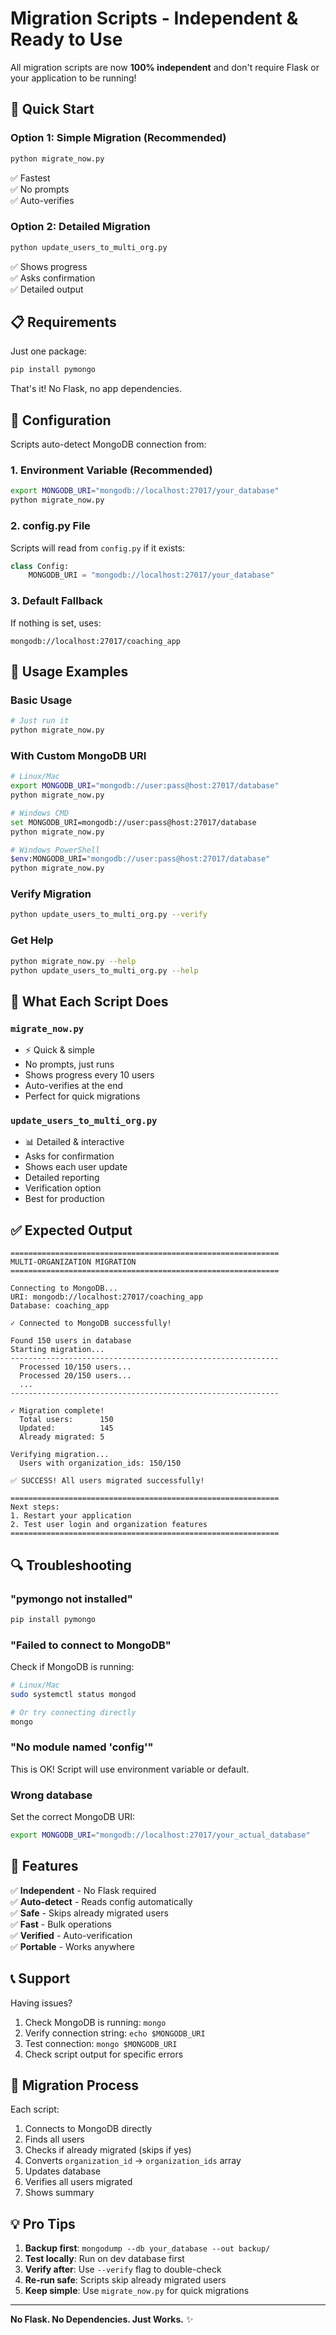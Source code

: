 # Migration Scripts - Independent & Ready to Use

All migration scripts are now **100% independent** and don't require Flask or your application to be running!

## 🚀 Quick Start

### Option 1: Simple Migration (Recommended)
```bash
python migrate_now.py
```
✅ Fastest  
✅ No prompts  
✅ Auto-verifies  

### Option 2: Detailed Migration
```bash
python update_users_to_multi_org.py
```
✅ Shows progress  
✅ Asks confirmation  
✅ Detailed output  

## 📋 Requirements

Just one package:
```bash
pip install pymongo
```

That's it! No Flask, no app dependencies.

## 🔧 Configuration

Scripts auto-detect MongoDB connection from:

### 1. Environment Variable (Recommended)
```bash
export MONGODB_URI="mongodb://localhost:27017/your_database"
python migrate_now.py
```

### 2. config.py File
Scripts will read from `config.py` if it exists:
```python
class Config:
    MONGODB_URI = "mongodb://localhost:27017/your_database"
```

### 3. Default Fallback
If nothing is set, uses:
```
mongodb://localhost:27017/coaching_app
```

## 📖 Usage Examples

### Basic Usage
```bash
# Just run it
python migrate_now.py
```

### With Custom MongoDB URI
```bash
# Linux/Mac
export MONGODB_URI="mongodb://user:pass@host:27017/database"
python migrate_now.py

# Windows CMD
set MONGODB_URI=mongodb://user:pass@host:27017/database
python migrate_now.py

# Windows PowerShell
$env:MONGODB_URI="mongodb://user:pass@host:27017/database"
python migrate_now.py
```

### Verify Migration
```bash
python update_users_to_multi_org.py --verify
```

### Get Help
```bash
python migrate_now.py --help
python update_users_to_multi_org.py --help
```

## 🎯 What Each Script Does

### `migrate_now.py`
- ⚡ Quick & simple
- No prompts, just runs
- Shows progress every 10 users
- Auto-verifies at the end
- Perfect for quick migrations

### `update_users_to_multi_org.py`
- 📊 Detailed & interactive
- Asks for confirmation
- Shows each user update
- Detailed reporting
- Verification option
- Best for production

## ✅ Expected Output

```
============================================================
MULTI-ORGANIZATION MIGRATION
============================================================

Connecting to MongoDB...
URI: mongodb://localhost:27017/coaching_app
Database: coaching_app

✓ Connected to MongoDB successfully!

Found 150 users in database
Starting migration...
------------------------------------------------------------
  Processed 10/150 users...
  Processed 20/150 users...
  ...
------------------------------------------------------------

✓ Migration complete!
  Total users:      150
  Updated:          145
  Already migrated: 5

Verifying migration...
  Users with organization_ids: 150/150

✅ SUCCESS! All users migrated successfully!

============================================================
Next steps:
1. Restart your application
2. Test user login and organization features
============================================================
```

## 🔍 Troubleshooting

### "pymongo not installed"
```bash
pip install pymongo
```

### "Failed to connect to MongoDB"
Check if MongoDB is running:
```bash
# Linux/Mac
sudo systemctl status mongod

# Or try connecting directly
mongo
```

### "No module named 'config'"
This is OK! Script will use environment variable or default.

### Wrong database
Set the correct MongoDB URI:
```bash
export MONGODB_URI="mongodb://localhost:27017/your_actual_database"
```

## 🎉 Features

✅ **Independent** - No Flask required  
✅ **Auto-detect** - Reads config automatically  
✅ **Safe** - Skips already migrated users  
✅ **Fast** - Bulk operations  
✅ **Verified** - Auto-verification  
✅ **Portable** - Works anywhere  

## 📞 Support

Having issues?

1. Check MongoDB is running: `mongo`
2. Verify connection string: `echo $MONGODB_URI`
3. Test connection: `mongo $MONGODB_URI`
4. Check script output for specific errors

## 🔄 Migration Process

Each script:
1. Connects to MongoDB directly
2. Finds all users
3. Checks if already migrated (skips if yes)
4. Converts `organization_id` → `organization_ids` array
5. Updates database
6. Verifies all users migrated
7. Shows summary

## 💡 Pro Tips

1. **Backup first**: `mongodump --db your_database --out backup/`
2. **Test locally**: Run on dev database first
3. **Verify after**: Use `--verify` flag to double-check
4. **Re-run safe**: Scripts skip already migrated users
5. **Keep simple**: Use `migrate_now.py` for quick migrations

---

**No Flask. No Dependencies. Just Works.** ✨

